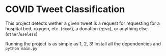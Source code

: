 # COVID Tweet Classification

This project detects wether a given tweet is a request for requesting for a hospital bed, oxygen,
etc. (`need`), a donation (`give`), or anything else (`other`/`useless`)

Running the project is as simple as 1, 2, 3!
Install all the dependencies and 
```python main.py```
